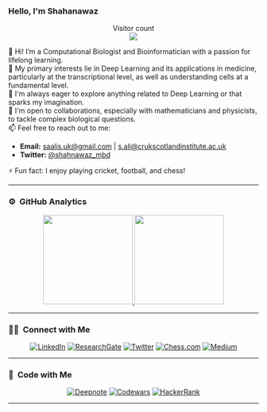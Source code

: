 ### Hello, I'm Shahanawaz

<p align="center"> 
  Visitor count<br>
  <img src="https://profile-counter.glitch.me/shahnawazkcl/count.svg" />
</p>

👋 Hi! I’m a Computational Biologist and Bioinformatician with a passion for lifelong learning.  
👀 My primary interests lie in Deep Learning and its applications in medicine, particularly at the transcriptional level, as well as understanding cells at a fundamental level.  
🌱 I'm always eager to explore anything related to Deep Learning or that sparks my imagination.  
💞️ I'm open to collaborations, especially with mathematicians and physicists, to tackle complex biological questions.  
📫 Feel free to reach out to me:  
- **Email:** saalis.uk@gmail.com | s.ali@crukscotlandinstitute.ac.uk  
- **Twitter:** [@shahnawaz_mbd](https://twitter.com/shahnawaz_mbd)  

⚡️ Fun fact: I enjoy playing cricket, football, and chess!

---

### ⚙️ &nbsp;GitHub Analytics

<p align="center">
<a href="https://github.com/shahnawazkcl">
  <img height="180em" src="https://github-readme-stats-eight-theta.vercel.app/api?username=shahnawazkcl&show_icons=true&theme=buefy&include_all_commits=true&count_private=true"/>
  <img height="180em" src="https://github-readme-stats-eight-theta.vercel.app/api/top-langs/?username=shahnawazkcl&layout=compact&langs_count=8&theme=buefy"/>
</a>
</p>

---

### 🤝🏻 &nbsp;Connect with Me 

<p align="center">
<a href="https://uk.linkedin.com/in/shahnawaz-ali-jmi"><img alt="LinkedIn" src="https://img.shields.io/badge/LinkedIn-Shahnawaz%20Ali-grey?logo=linkedin"></a>
<a href="https://www.researchgate.net/profile/Shahnawaz-Ali"><img alt="ResearchGate" src="https://img.shields.io/badge/ResearchGate-Shahnawaz-grey?logo=researchgate"></a>
<a href="https://twitter.com/shahnawaz_mbd"><img alt="Twitter" src="https://img.shields.io/badge/Twitter-Shahnawaz-blue?logo=twitter"></a>
<a href="https://www.chess.com/member/vendetta_ver2"><img alt="Chess.com" src="https://img.shields.io/badge/Chess.com-Shahnawaz-brown"></a>
<a href="https://medium.com/@saalis.uk"><img alt="Medium" src="https://img.shields.io/badge/Medium-Shahnawaz-grey?logo=medium"></a>
</p>

---

### 🤖 &nbsp;Code with Me 

<p align="center">
<a href="https://deepnote.com/@shahnawaz-ali"><img alt="Deepnote" src="https://img.shields.io/badge/Deepnote-Shahnawaz-white?logo=deepnote"></a>
<a href="https://www.codewars.com/users/ali08"><img alt="Codewars" src="https://img.shields.io/badge/Codewars-Shahnawaz-brown?style=plastic&logo=codewars"></a>
<a href="https://www.hackerrank.com/saalis_uk?hr_r=1"><img alt="HackerRank" src="https://img.shields.io/badge/HackerRank-Shahnawaz-black?style=plastic&logo=hackerrank"></a>
</p>

---

<!---
shahnawazkcl/shahnawazkcl is a ✨ special ✨ repository because its `README.md` (this file) appears on your GitHub profile.
You can click the Preview link to take a look at your changes.
--->
